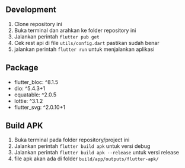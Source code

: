 ## Development
1. Clone repository ini
2. Buka terminal dan arahkan ke folder repository ini
3. Jalankan perintah `flutter pub get`
4. Cek rest api di file `utils/config.dart` pastikan sudah benar
5. jalankan perintah `flutter run` untuk menjalankan aplikasi

## Package
- flutter_bloc: ^8.1.5
- dio: ^5.4.3+1
- equatable: ^2.0.5
- lottie: ^3.1.2
- flutter_svg: ^2.0.10+1

## Build APK
1. Buka terminal pada folder repository/project ini
2. Jalankan perintah `flutter build apk` untuk versi debug
3. Jalankan perintah `flutter build apk --release` untuk versi release
4. file apk akan ada di folder `build/app/outputs/flutter-apk/`